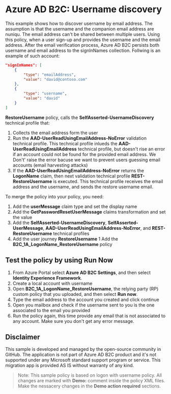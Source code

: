 # Azure AD B2C: Username discovery

This example shows how to discover username by email address. The assumption is that the username and the companion email address are nuniqu. The email address can't be shared between multiple users. Using this policy, when a user sign-up and provides the username and the email address. After the email verification process, Azure AD B2C persists both username and email address to the signInNames collection. Follwing is an example of such account:

```JSON
"signInNames": [
    {
        "type": "emailAddress",
        "value": "david@contoso.com"
    },
    {
        "type": "username",
        "value": "david"
    }
]
```

**RestoreUsername** policy, calls the **SelfAsserted-UsernameDiscovery**  technical profile that: 
1. Collects the email address form the user
1. Run the **AAD-UserReadUsingEmailAddress-NoError** validation technical profile. This technical profile inlueds the **AAD-UserReadUsingEmailAddress** technical profile, but doesn't rise an error if an account could not be found for the provided email address. We Don't' raise the error bacuse we want to prevent users guessing email accounts (email harvesting attacks)
1. If the  **AAD-UserReadUsingEmailAddress-NoError** returns the **LogonName** claim, then next validation technical profile **REST-RestoreUsername** is executed. This technical profile receives the email address and the username, and sends the restore username email.

To merge the policy into your policy, you need:
1. Add the **userMessage** claim type and set the display name
1. Add the **GetPasswordResetUserMessage** claims transformation and set the value
1. Add the **SelfAsserted-UsernameDiscovery**, **SelfAsserted-UserMessage**, **AAD-UserReadUsingEmailAddress-NoError**, and **REST-RestoreUsername** technical profiles
1. Add the user journey **RestoreUsername** 
1  Add the **B2C_1A_LogonName_RestoreUsername** policy

## Test the policy by using Run Now
1. From Azure Portal select **Azure AD B2C Settings**, and then select **Identity Experience Framework**.
1. Create a local account with username
1. Open **B2C_1A_LogonName_RestoreUsername**, the relying party (RP) custom policy that you uploaded, and then select **Run now**.
1. Type the email address to the account you created and click continue
1. Open you mailbox and check if the username sent to you is the one associated to the email you provided
1. Run the policy again, this time provide any email that is not associated to any account. Make sure you don't get any error message.

## Disclaimer
This sample is developed and managed by the open-source community in GitHub. The application is not part of Azure AD B2C product and it's not supported under any Microsoft standard support program or service. This migration app is provided AS IS without warranty of any kind.

> Note:  This sample policy is based on logon with username policy. All changes are marked with **Demo:** comment inside the policy XML files. Make the nessacery changes in the **Demo action required** sections.
